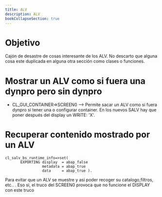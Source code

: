 ```yaml
---
title: ALV
description: ALV
bookCollapseSection: true
---
```


# Objetivo

Cajón de desastre de cosas interesante de los ALV. No descarto que alguna cosa este duplicada en alguna otra sección como clases o funciones.

# Mostrar un ALV como si fuera una dynpro pero sin dynpro

* CL_GUI_CONTAINER=>SCREEN0 --> Permite sacar un ALV como si fuera dynpro si tener una o configurar container. En los nuevos SALV hay que poner después del display un WRITE: 'X'.

# Recuperar contenido mostrado por un ALV

```tpl
cl_salv_bs_runtime_info=>set(
       EXPORTING display  = abap_false
                 metadata = abap_true
                 data     = abap_true ).
```

Para evitar que un ALV se muestre y asi poder recoger su catalogo,filtros, etc.. . Eso si, el truco del SCREEN0 provoca que no funcione el DISPLAY con este truco